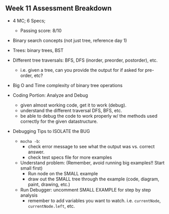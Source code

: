 ## Week 11 Assessment Breakdown
- 4 MC; 6 Specs; 
  - Passing score: 8/10
  
- Binary search concepts (not just tree, reference day 1)
- Trees: binary trees, BST
- Different tree traversals: BFS, DFS (inorder, preorder, postorder), etc.
  - i.e. given a tree, can you provide the output for if asked for pre-order, etc?
- Big O and Time complexity of binary tree operations

- Coding Portion: Analyze and Debug
  - given almost working code, get it to work (debug).
  - understand the different traversal DFS, BFS, etc.
  - be able to debug the code to work properly w/ the methods used correctly for the given datastructure.

- Debugging Tips to ISOLATE the BUG
  - `mocha -b`: 
    - check error message to see what the output was vs. correct answer.
    - check test specs file for more examples
  - Understand problem: (Remember, avoid running big examples!! Start small first)
    - Run node on the SMALL example
    - draw out the SMALL tree through the example (code, diagram, paint, drawing, etc.)
  - Run Debugger: uncomment SMALL EXAMPLE for step by step analysis 
    - remember to add variables you want to watch. i.e. `currentNode`, `currentNode.left`, etc.